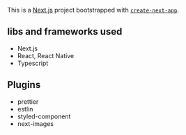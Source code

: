 This is a [Next.js](https://nextjs.org/) project bootstrapped with [`create-next-app`](https://github.com/vercel/next.js/tree/canary/packages/create-next-app).

## libs and frameworks used

- Next.js
- React, React Native
- Typescript

## Plugins

- prettier
- estlin
- styled-component
- next-images
